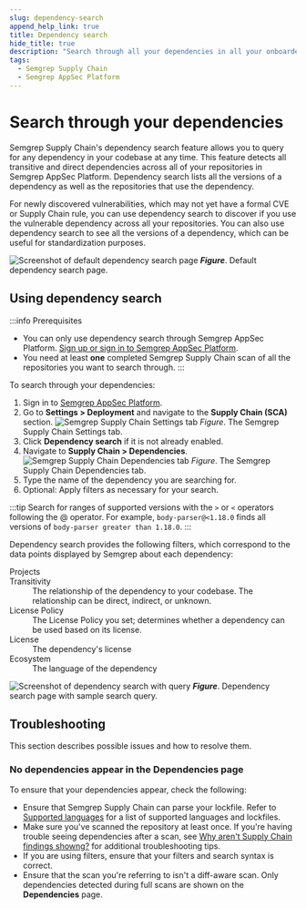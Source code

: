 ```yaml
---
slug: dependency-search
append_help_link: true
title: Dependency search
hide_title: true
description: "Search through all your dependencies in all your onboarded repositories at any time."
tags:
  - Semgrep Supply Chain
  - Semgrep AppSec Platform
---
```


# Search through your dependencies

Semgrep Supply Chain's dependency search feature allows you to query for any dependency in your codebase at any time. This feature detects all transitive and direct dependencies across all of your repositories in Semgrep AppSec Platform. Dependency search lists all the versions of a dependency as well as the repositories that use the dependency.

For newly discovered vulnerabilities, which may not yet have a formal CVE or Supply Chain rule, you can use dependency search to discover if you use the vulnerable dependency across all your repositories. You can also use dependency search to see all the versions of a dependency, which can be useful for standardization purposes.

![Screenshot of default dependency search page](/img/SSC-DepSearch.png)
_**Figure**_. Default dependency search page.

## Using dependency search

:::info Prerequisites
* You can only use dependency search through Semgrep AppSec Platform. [Sign up or sign in to Semgrep AppSec Platform](https://semgrep.dev/login).
* You need at least **one** completed Semgrep Supply Chain scan of all the repositories you want to search through.
:::

To search through your dependencies:

1. Sign in to [Semgrep AppSec Platform](https://semgrep.dev/login).
2. Go to **Settings > Deployment** and navigate to the **Supply Chain (SCA)** section.
  ![Semgrep Supply Chain Settings tab](/img/sc-settings.png#md-width) *Figure*. The Semgrep Supply Chain Settings tab.
1. Click <i class="fa-solid fa-toggle-large-on"></i> **Dependency search** if it is not already enabled.
2. Navigate to **Supply Chain > Dependencies**.
  ![Semgrep Supply Chain Dependencies tab](/img/sc-dependencies.png#md-width) *Figure*. The Semgrep Supply Chain Dependencies tab.
1. Type the name of the dependency you are searching for.
2. Optional: Apply filters as necessary for your search.

:::tip
Search for ranges of supported versions with the `>` or `<` operators following the @ operator. For example, `body-parser@<1.18.0` finds all versions of `body-parser greater than 1.18.0`.
:::
    
Dependency search provides the following filters, which correspond to the data points displayed by Semgrep about each dependency:

<dl>
<dt>Projects</dt>
<dd></dd>
<dt>Transitivity</dt>
<dd>The relationship of the dependency to your codebase. The relationship can be direct, indirect, or unknown.</dd>
<dt>License Policy</dt>
<dd>The License Policy you set; determines whether a dependency can be used based on its license.</dd>
<dt>License</dt>
<dd>The dependency's license</dd>
<dt>Ecosystem</dt>
<dd>The language of the dependency</dd>
</dl>

![Screenshot of dependency search with query](/img/SSC-DepSearch-Query.png)
_**Figure**_.  Dependency search page with sample search query.

## Troubleshooting

This section describes possible issues and how to resolve them.

### No dependencies appear in the Dependencies page

To ensure that your dependencies appear, check the following:

* Ensure that Semgrep Supply Chain can parse your lockfile. Refer to [Supported languages](/supported-languages) for a list of supported languages and lockfiles.
* Make sure you've scanned the repository at least once. If you're having trouble seeing dependencies after a scan, see [Why aren't Supply Chain findings showng?](https://semgrep.dev/docs/kb/semgrep-supply-chain/why-no-findings) for additional troubleshooting tips.
* If you are using filters, ensure that your filters and search syntax is correct.
* Ensure that the scan you're referring to isn't a diff-aware scan. Only dependencies detected during full scans are shown on the **Dependencies** page. 
